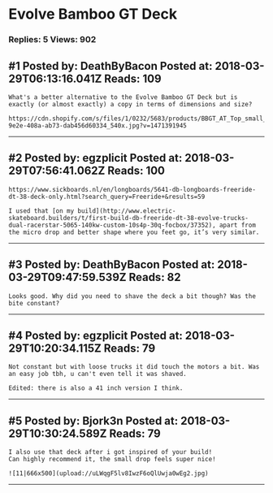 # Evolve Bamboo GT Deck

### Replies: 5 Views: 902

## \#1 Posted by: DeathByBacon Posted at: 2018-03-29T06:13:16.041Z Reads: 109

```
What's a better alternative to the Evolve Bamboo GT Deck but is exactly (or almost exactly) a copy in terms of dimensions and size?

https://cdn.shopify.com/s/files/1/0232/5683/products/BBGT_AT_Top_small_a170d273-9e2e-408a-ab73-dab456d60334_540x.jpg?v=1471391945
```

---
## \#2 Posted by: egzplicit Posted at: 2018-03-29T07:56:41.062Z Reads: 100

```
https://www.sickboards.nl/en/longboards/5641-db-longboards-freeride-dt-38-deck-only.html?search_query=Freeride+&results=59

I used that [on my build](http://www.electric-skateboard.builders/t/first-build-db-freeride-dt-38-evolve-trucks-dual-racerstar-5065-140kw-custom-10s4p-30q-focbox/37352), apart from the micro drop and better shape where you feet go, it’s very similar.
```

---
## \#3 Posted by: DeathByBacon Posted at: 2018-03-29T09:47:59.539Z Reads: 82

```
Looks good. Why did you need to shave the deck a bit though? Was the bite constant?
```

---
## \#4 Posted by: egzplicit Posted at: 2018-03-29T10:20:34.115Z Reads: 79

```
Not constant but with loose trucks it did touch the motors a bit. Was an easy job tbh, u can't even tell it was shaved.

Edited: there is also a 41 inch version I think.
```

---
## \#5 Posted by: Bjork3n Posted at: 2018-03-29T10:30:24.589Z Reads: 79

```
I also use that deck after i got inspired of your build!
Can highly recommend it, the small drop feels super nice! 

![11|666x500](upload://uLWqgF5lv8IwzF6oQlUwja0wEg2.jpg)
```

---
